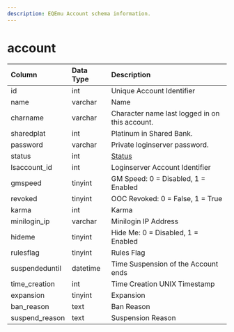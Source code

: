 ```yaml
---
description: EQEmu Account schema information.
---
```


# account

| Column | Data Type | Description |
| :--- | :--- | :--- |
| id | int | Unique Account Identifier |
| name | varchar | Name |
| charname | varchar | Character name last logged in on this account. |
| sharedplat | int | Platinum in Shared Bank. |
| password | varchar | Private loginserver password. |
| status | int | [Status](https://eqemu.gitbook.io/server/categories/reference-lists/status-levels) |
| lsaccount\_id | int | Loginserver Account Identifier |
| gmspeed | tinyint | GM Speed: 0 = Disabled, 1 = Enabled |
| revoked | tinyint | OOC Revoked: 0 = False, 1 = True |
| karma | int | Karma |
| minilogin\_ip | varchar | Minilogin IP Address |
| hideme | tinyint | Hide Me: 0 = Disabled, 1 = Enabled |
| rulesflag | tinyint | Rules Flag |
| suspendeduntil | datetime | Time Suspension of the Account ends |
| time\_creation | int | Time Creation UNIX Timestamp |
| expansion | tinyint | Expansion |
| ban\_reason | text | Ban Reason |
| suspend\_reason | text | Suspension Reason |

